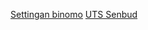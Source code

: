 [Settingan binomo](https://user-images.githubusercontent.com/70625016/130894639-cbc47499-bc76-4f5b-bfed-276e559589cd.png)
[UTS Senbud](https://raw.githubusercontent.com/SparkleSakti/Upload/main/UTS%20Senbud.png)
